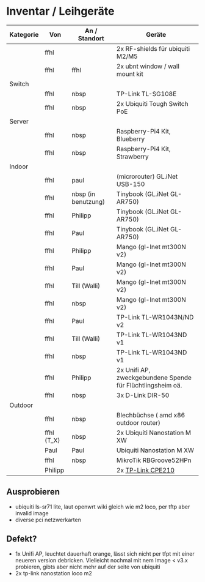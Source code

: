 # Inventar / Leihgeräte

| Kategorie | Von        | An / Standort       | Geräte                                                        |
|-----------|------------|---------------------|---------------------------------------------------------------|
|           | ffhl       |                     | 2x RF-shields für ubiquiti M2/M5                              |
|           | ffhl       | ffhl                | 2x ubnt window / wall mount kit                               |
| Switch    |            |                     |                                                               |
|           | ffhl       | nbsp                | TP-Link TL-SG108E                                             |
|           | ffhl       | nbsp                | 2x Ubiquiti Tough Switch PoE                                  |
| Server    |            |                     |                                                               |
|           | ffhl       | nbsp                | Raspberry-Pi4 Kit, Blueberry                                  |
|           | ffhl       | nbsp                | Raspberry-Pi4 Kit, Strawberry                                 |
| Indoor    |            |                     |                                                               |
|           | ffhl       | paul                | (microrouter) GL.iNet USB-150                                 |
|           | ffhl       | nbsp (in benutzung) | Tinybook (GL.iNet GL-AR750)                                   |
|           | ffhl       | Philipp             | Tinybook (GL.iNet GL-AR750)                                   |
|           | ffhl       | Paul                | Tinybook (GL.iNet GL-AR750)                                   |
|           | ffhl       | Philipp             | Mango (gl-Inet mt300N v2)                                     |
|           | ffhl       | Paul                | Mango (gl-Inet mt300N v2)                                     |
|           | ffhl       | Till (Walli)        | Mango (gl-Inet mt300N v2)                                     |
|           | ffhl       | nbsp                | Mango (gl-Inet mt300N v2)                                     |
|           | ffhl       | Paul                | TP-Link TL-WR1043N/ND v2                                      |
|           | ffhl       | Till (Walli)        | TP-Link TL-WR1043ND v1                                        |
|           | ffhl       | nbsp                | TP-Link TL-WR1043ND v1                                        |
|           | ffhl       | Philipp             | 2x Unifi AP, zweckgebundene Spende für Flüchtlingsheim oä.    |
|           | ffhl       | nbsp                | 3x D-Link⁣ DIR-50 ⁣                                             |
| Outdoor   |            |                     |                                                               |
|           | ffhl       | nbsp                | Blechbüchse ( amd x86 outdoor router)                         |
|           | ffhl (T_X) | nbsp                | 2x Ubiquiti Nanostation M XW                                  |
|           | Paul       | Paul                | Ubiquiti Nanostation M XW                                     |
|           | ffhl       | nbsp                | MikroTik RBGroove52HPn                                        |
|           | Philipp    |                     | 2x [TP-Link CPE210](https://wiki.freifunk.net/TP-Link_CPE210) |

## Ausprobieren

- ubiquiti ls-sr71 lite, laut openwrt wiki gleich wie m2 loco, per tftp aber invalid image
- diverse pci netzwerkarten

## Defekt?

- 1x Unifi AP, leuchtet dauerhaft orange, lässt sich nicht per tfpt mit einer neueren version debricken. Vielleicht nochmal mit nem Image < v3.x probieren, gibts aber nicht mehr auf der seite von ubiquiti
- 2x tp-link nanostation loco m2
